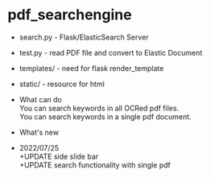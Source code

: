 # pdf_searchengine

- search.py - Flask/ElasticSearch Server
- test.py - read PDF file and convert to Elastic Document
- templates/ - need for flask render_template
- static/ - resource for html

- What can do\
You can search keywords in all OCRed pdf files.\
You can search keywords in a single pdf document.

- What's new
- 2022/07/25\
+UPDATE side slide bar\
+UPDATE search functionality with single pdf
